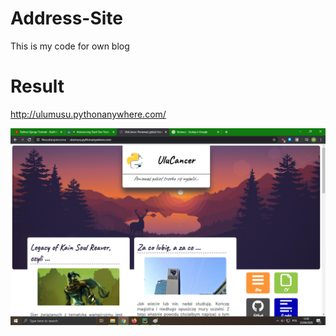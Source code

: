 # Address-Site
This is my code for own blog

# Result

http://ulumusu.pythonanywhere.com/


![](images/1.png)
